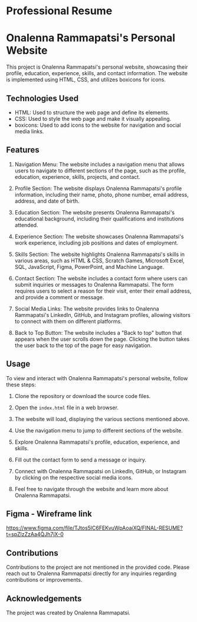 # Professional Resume

# Onalenna Rammapatsi's Personal Website

This project is Onalenna Rammapatsi's personal website, showcasing their profile, education, experience, skills, and contact information. The website is implemented using HTML, CSS, and utilizes boxicons for icons.

## Technologies Used

- HTML: Used to structure the web page and define its elements.
- CSS: Used to style the web page and make it visually appealing.
- boxicons: Used to add icons to the website for navigation and social media links.

## Features

1. Navigation Menu: The website includes a navigation menu that allows users to navigate to different sections of the page, such as the profile, education, experience, skills, projects, and contact.

2. Profile Section: The website displays Onalenna Rammapatsi's profile information, including their name, photo, phone number, email address, address, and date of birth.

3. Education Section: The website presents Onalenna Rammapatsi's educational background, including their qualifications and institutions attended.

4. Experience Section: The website showcases Onalenna Rammapatsi's work experience, including job positions and dates of employment.

5. Skills Section: The website highlights Onalenna Rammapatsi's skills in various areas, such as HTML & CSS, Scratch Games, Microsoft Excel, SQL, JavaScript, Figma, PowerPoint, and Machine Language.

6. Contact Section: The website includes a contact form where users can submit inquiries or messages to Onalenna Rammapatsi. The form requires users to select a reason for their visit, enter their email address, and provide a comment or message.

7. Social Media Links: The website provides links to Onalenna Rammapatsi's LinkedIn, GitHub, and Instagram profiles, allowing visitors to connect with them on different platforms.

8. Back to Top Button: The website includes a "Back to top" button that appears when the user scrolls down the page. Clicking the button takes the user back to the top of the page for easy navigation.

## Usage

To view and interact with Onalenna Rammapatsi's personal website, follow these steps:

1. Clone the repository or download the source code files.

2. Open the `index.html` file in a web browser.

3. The website will load, displaying the various sections mentioned above.

4. Use the navigation menu to jump to different sections of the website.

5. Explore Onalenna Rammapatsi's profile, education, experience, and skills.

6. Fill out the contact form to send a message or inquiry.

7. Connect with Onalenna Rammapatsi on LinkedIn, GitHub, or Instagram by clicking on the respective social media icons.

8. Feel free to navigate through the website and learn more about Onalenna Rammapatsi.

## Figma - Wireframe link

https://www.figma.com/file/TJtos5lC6FEKvuWpAoaiXQ/FINAL-RESUME?t=spZlzZzAa4QJh7jX-0

## Contributions

Contributions to the project are not mentioned in the provided code. Please reach out to Onalenna Rammapatsi directly for any inquiries regarding contributions or improvements.

## Acknowledgements

The project was created by Onalenna Rammapatsi.
